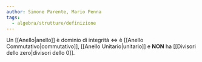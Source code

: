 ```yaml
---
author: Simone Parente, Mario Penna
tags:
  - algebra/strutture/definizione
---
```

Un [[Anello|anello]] è dominio di integrità $\iff$ è [[Anello Commutativo|commutativo]], [[Anello Unitario|unitario]] e **NON** ha [[Divisori dello zero|divisori dello 0]].